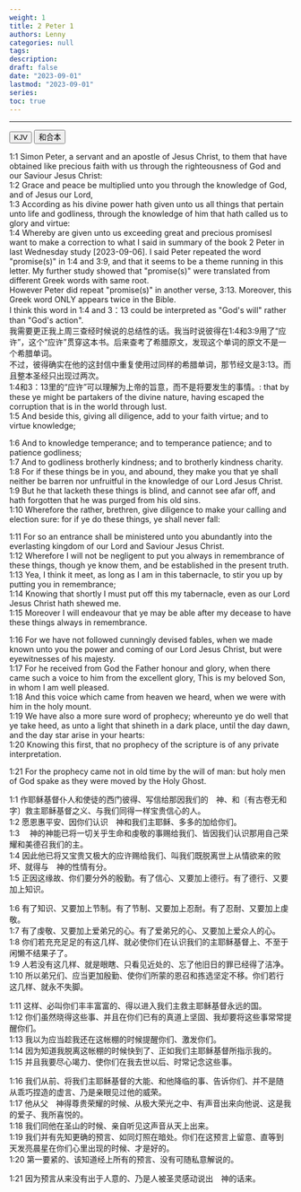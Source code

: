 ```yaml
---
weight: 1
title: 2 Peter 1
authors: Lenny
categories: null
tags: 
description: 
draft: false
date: "2023-09-01"
lastmod: "2023-09-01"
series:
toc: true
---
```



<!--more-->
---

<!-- Tab links -->
<div class="tab">
  <button class="tablinks active" onclick="tablabel(event, 'english')">KJV</button>
  <button class="tablinks" onclick="tablabel(event, 'chinese')">和合本</button>
  
</div>

<!-- Tab content -->
<div id="english" class="tabcontent" style="display:block">

1:1 Simon Peter, a servant and an apostle of Jesus Christ, to them that have obtained like precious faith with us through the righteousness of God and our Saviour Jesus Christ:  
1:2 Grace and peace be multiplied unto you through the knowledge of God, and of Jesus our Lord,  
1:3 According as his divine power hath given unto us all things that pertain unto life and godliness, through the knowledge of him that hath called us to glory and virtue:  
1:4 Whereby are given unto us exceeding great and precious promises<label for="promises" class="margin-toggle sidenote-number"></label><span class="sidenote">I want to make a correction to what I said in summary of the book 2 Peter in last Wednesday study [2023-09-06].  I said Peter repeated the word "promise(s)" in 1:4 and 3:9, and that it seems to be a theme running in this letter.  My further study showed that "promise(s)" were translated from different Greek words with same root.
<br>
However Peter did repeat "promise(s)" in another verse, 3:13.  Moreover, this Greek word ONLY appears twice in the Bible.
<br>
I think this word in 1:4 and 3：13 could be interpreted as "God's will" rather than "God's action".
<br>
我需要更正我上周三查经时候说的总结性的话。我当时说彼得在1:4和3:9用了“应许”，这个“应许”贯穿这本书。后来查考了希腊原文，发现这个单词的原文不是一个希腊单词。
<br>
不过，彼得确实在他的这封信中重复使用过同样的希腊单词，那节经文是3:13。而且整本圣经只出现过两次。
<br>
1:4和3：13里的“应许”可以理解为上帝的旨意，而不是将要发生的事情。</span>: that by these ye might be partakers of the divine nature, having escaped the corruption that is in the world through lust.  
1:5 And beside this, giving all diligence, add to your faith virtue; and to virtue knowledge;  

1:6 And to knowledge temperance; and to temperance patience; and to patience godliness;  
1:7 And to godliness brotherly kindness; and to brotherly kindness charity.  
1:8 For if these things be in you, and abound, they make you that ye shall neither be barren nor unfruitful in the knowledge of our Lord Jesus Christ.  
1:9 But he that lacketh these things is blind, and cannot see afar off, and hath forgotten that he was purged from his old sins.  
1:10 Wherefore the rather, brethren, give diligence to make your calling and election sure: for if ye do these things, ye shall never fall:  

1:11 For so an entrance shall be ministered unto you abundantly into the everlasting kingdom of our Lord and Saviour Jesus Christ.  
1:12 Wherefore I will not be negligent to put you always in remembrance of these things, though ye know them, and be established in the present truth.  
1:13 Yea, I think it meet, as long as I am in this tabernacle, to stir you up by putting you in remembrance;  
1:14 Knowing that shortly I must put off this my tabernacle, even as our Lord Jesus Christ hath shewed me.  
1:15 Moreover I will endeavour that ye may be able after my decease to have these things always in remembrance.  

1:16 For we have not followed cunningly devised fables, when we made known unto you the power and coming of our Lord Jesus Christ, but were eyewitnesses of his majesty.  
1:17 For he received from God the Father honour and glory, when there came such a voice to him from the excellent glory, This is my beloved Son, in whom I am well pleased.  
1:18 And this voice which came from heaven we heard, when we were with him in the holy mount.  
1:19 We have also a more sure word of prophecy; whereunto ye do well that ye take heed, as unto a light that shineth in a dark place, until the day dawn, and the day star arise in your hearts:  
1:20 Knowing this first, that no prophecy of the scripture is of any private interpretation.  

1:21 For the prophecy came not in old time by the will of man: but holy men of God spake as they were moved by the Holy Ghost.  
</div>

<div id="chinese" class="tabcontent">

1:1 作耶稣基督仆人和使徒的西门彼得、写信给那因我们的　神、和〔有古卷无和字〕救主耶稣基督之义、与我们同得一样宝贵信心的人。  
1:2 愿恩惠平安、因你们认识　神和我们主耶稣、多多的加给你们。  
1:3 　神的神能已将一切关乎生命和虔敬的事赐给我们、皆因我们认识那用自己荣耀和美德召我们的主。  
1:4 因此他已将又宝贵又极大的应许赐给我们、叫我们既脱离世上从情欲来的败坏、就得与　神的性情有分。  
1:5 正因这缘故、你们要分外的殷勤。有了信心、又要加上德行。有了德行、又要加上知识。  
 
1:6 有了知识、又要加上节制。有了节制、又要加上忍耐。有了忍耐、又要加上虔敬。  
1:7 有了虔敬、又要加上爱弟兄的心。有了爱弟兄的心、又要加上爱众人的心。  
1:8 你们若充充足足的有这几样、就必使你们在认识我们的主耶稣基督上、不至于闲懒不结果子了。  
1:9 人若没有这几样、就是眼瞎、只看见近处的、忘了他旧日的罪已经得了洁净。  
1:10 所以弟兄们、应当更加殷勤、使你们所蒙的恩召和拣选坚定不移。你们若行这几样、就永不失脚。  

1:11 这样、必叫你们丰丰富富的、得以进入我们主救主耶稣基督永远的国。  
1:12 你们虽然晓得这些事、并且在你们已有的真道上坚固、我却要将这些事常常提醒你们。  
1:13 我以为应当趁我还在这帐棚的时候提醒你们、激发你们。  
1:14 因为知道我脱离这帐棚的时候快到了、正如我们主耶稣基督所指示我的。  
1:15 并且我要尽心竭力、使你们在我去世以后、时常记念这些事。  

1:16 我们从前、将我们主耶稣基督的大能、和他降临的事、告诉你们、并不是随从乖巧捏造的虚言、乃是亲眼见过他的威荣。  
1:17 他从父　神得尊贵荣耀的时候、从极大荣光之中、有声音出来向他说、这是我的爱子、我所喜悦的。  
1:18 我们同他在圣山的时候、亲自听见这声音从天上出来。  
1:19 我们并有先知更确的预言、如同灯照在暗处。你们在这预言上留意、直等到天发亮晨星在你们心里出现的时候、才是好的。  
1:20 第一要紧的、该知道经上所有的预言、没有可随私意解说的。  

1:21 因为预言从来没有出于人意的、乃是人被圣灵感动说出　神的话来。  
</div>